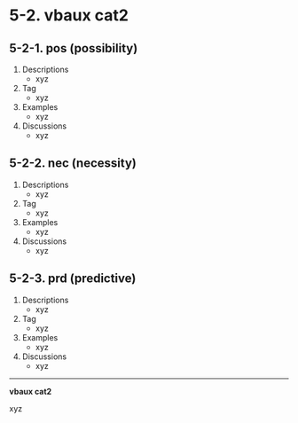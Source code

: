 # 5-2\. vbaux cat2

## 5-2-1\. pos (possibility)

1. Descriptions
    - xyz
2. Tag
    - xyz
3. Examples
    - xyz
4. Discussions
    - xyz

## 5-2-2\. nec (necessity)

1. Descriptions
    - xyz
2. Tag
    - xyz
3. Examples
    - xyz
4. Discussions
    - xyz

## 5-2-3\. prd (predictive)

1. Descriptions
    - xyz
2. Tag
    - xyz
3. Examples
    - xyz
4. Discussions
    - xyz

---

**vbaux cat2**

xyz
